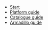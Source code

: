 - [Start](/)
- [Platform guide](/molgenis/)
- [Catalogue guide](/catalogue/)
- [Armadillo guide](/armadillo/)